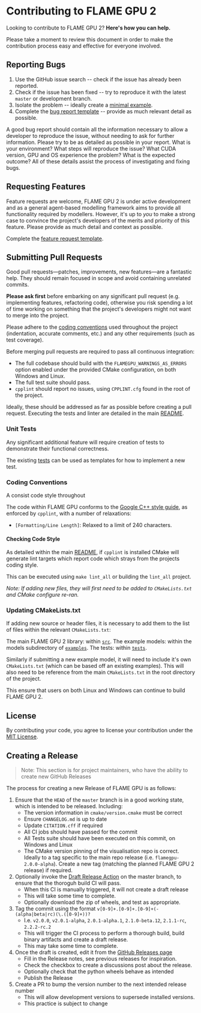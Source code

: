 # Contributing to FLAME GPU 2

Looking to contribute to FLAME GPU 2? **Here's how you can help.**

Please take a moment to review this document in order to make the contribution process easy and effective for everyone involved.

## Reporting Bugs

1. Use the GitHub issue search -- check if the issue has already been reported.
2. Check if the issue has been fixed -- try to reproduce it with the latest `master` or development branch.
3. Isolate the problem -- ideally create a [minimal example](https://stackoverflow.com/help/minimal-reproducible-example).
4. Complete the [bug report template](https://github.com/FLAMEGPU/FLAMEGPU2/issues/new?template=bug_report.md&title=[BugReport]) -- provide as much relevant detail as possible.

A good bug report should contain all the information necessary to allow a developer to reproduce the issue, without needing to ask for further information.
Please try to be as detailed as possible in your report. What is your environment? What steps will reproduce the issue? What CUDA version, GPU and OS experience the problem? What is the expected outcome?
All of these details assist the process of investigating and fixing bugs.

## Requesting Features

Feature requests are welcome, FLAME GPU 2 is under active development and as a general agent-based modelling framework aims to provide all functionality required by modellers. However, it's up to *you* to make a strong case to convince the project's developers of the merits and priority of this feature. Please provide as much detail and context as possible.

Complete the [feature request template](https://github.com/FLAMEGPU/FLAMEGPU2/issues/new?template=feature_request.md&title=[FeatureReq]).

## Submitting Pull Requests

Good pull requests—patches, improvements, new features—are a fantastic help. They should remain focused in scope and avoid containing unrelated commits.

**Please ask first** before embarking on any significant pull request (e.g. implementing features, refactoring code), otherwise you risk spending a lot of time working on something that the project's developers might not want to merge into the project.

Please adhere to the [coding conventions](#Coding-Conventions) used throughout the project (indentation, accurate comments, etc.) and any other requirements (such as test coverage).

Before merging pull requests are required to pass all continuous integration:

* The full codebase should build with the `FLAMEGPU_WARNINGS_AS_ERRORS` option enabled under the provided CMake configuration, on both Windows and Linux.
* The full test suite should pass.
* `cpplint` should report no issues, using `CPPLINT.cfg` found in the root of the project.

Ideally, these should be addressed as far as possible before creating a pull request. Executing the tests and linter are detailed in the main [README](README.md).

### Unit Tests

Any significant additional feature will require creation of tests to demonstrate their functional correctness.

The existing [tests](tree/master/tests) can be used as templates for how to implement a new test.


### Coding Conventions

A consist code style throughout

The code within FLAME GPU conforms to the [Google C++ style guide](https://google.github.io/styleguide/cppguide.html), as enforced by `cpplint`, with a number of relaxations:

* `[Formatting/Line Length]`: Relaxed to a limit of 240 characters.

<!--### Naming Conventions
??????
--->

#### Checking Code Style

As detailed within the main [README](README.md), if `cpplint` is installed CMake will generate lint targets which report code which strays from the projects coding style.

This can be executed using `make lint_all` or building the `lint_all` project.

*Note: If adding new files, they will first need to be added to `CMakeLists.txt` and CMake configure re-ran.*

### Updating CMakeLists.txt

If adding new source or header files, it is necessary to add them to the list of files within the relevant `CMakeLists.txt`:

The main FLAME GPU 2 library: within [`src`](tree/master/src).
The example models: within the models subdirectory of [`examples`](tree/master/examples).
The tests: within [`tests`](tree/master/tests).

Similarly if submitting a new example model, it will need to include it's own `CMakeLists.txt` (which can be based off an existing examples). This will also need to be reference from the main `CMakeLists.txt` in the root directory of the project.

This ensure that users on both Linux and Windows can continue to build FLAME GPU 2.

## License
By contributing your code, you agree to license your contribution under the [MIT License](LICENSE.md).

## Creating a Release

> Note: This section is for project maintainers, who have the ability to create new GitHub Releases

The process for creating a new Release of FLAME GPU is as follows:

1. Ensure that the `HEAD` of the `master` branch is in a good working state, which is intended to be released. Including:
    * The version information in `cmake/version.cmake` must be correct
    * Ensure `CHANGELOG.md` is up to date
    * Update `CITATION.cff` if required
    * All CI jobs should have passed for the commit
    * All Tests suite should have been executed on this commit, on Windows and Linux
    * The CMake version pinning of the visualisation repo is correct. Ideally to a tag specific to the main repo release (i.e. `flamegpu-2.0.0-alpha`). Create a new tag (matching the planned FLAME GPU 2 release) if required.
2. Optionally invoke the [Draft Release Action](https://github.com/FLAMEGPU/FLAMEGPU2/actions/workflows/Draft-Release.yml) on the master branch, to ensure that the thoroguh build CI will pass.
    * When this CI is manually triggered, it will not create a draft release
    * This will take some time to complete.
    * Optionally download the zip of wheels, and test as appropriate.
3. Tag the commit using the format `v[0-9]+.[0-9]+.[0-9]+(-(alpha|beta|rc)(\.([0-9]+))?`
    * I.e. `v2.0.0`, `v2.0.1-alpha`, `2.0.1-alpha.1`, `2.1.0-beta.12`, `2.1.1-rc`, `2.2.2-rc.2`
    * This will trigger the CI process to perform a thorough build, build binary artifacts and create a draft release.
    * This may take some time to complete.
4. Once the draft is created, edit it from the [GitHub Releases page](https://github.com/FLAMEGPU/FLAMEGPU2/releases)
    * Fill in the Release notes, see previous releases for inspiration.
    * Check the checkbox to create a discussions post about the release.
    * Optionally check that the python wheels behave as intended
    * Publish the Release
5. Create a PR to bump the version number to the next intended release number
    * This will allow development versions to supersede installed versions.
    * This practice is subject to change
